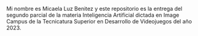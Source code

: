 Mi nombre es Micaela Luz Benitez y este repositorio es la entrega del segundo parcial 
de la materia Inteligencia Artificial dictada en Image Campus de la Tecnicatura 
Superior en Desarrollo de Videojuegos del año 2023.